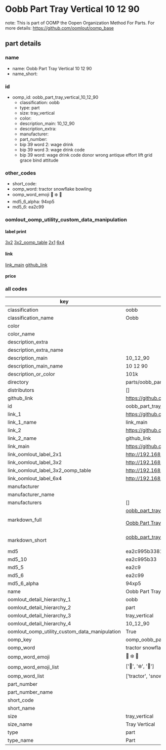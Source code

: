 # Oobb Part Tray Vertical 10 12 90  

note: This is part of OOMP the Oopen Organization Method For Parts. For more details: https://github.com/oomlout/oomp_base

##  part details





### name
* name: Oobb Part Tray Vertical 10 12 90
* name_short: 
### id
* oomp_id: oobb_part_tray_vertical_10_12_90
  * classification: oobb
  * type: part
  * size: tray_vertical
  * color: 
  * description_main: 10_12_90
  * description_extra: 
  * manufacturer: 
  * part_number: 
  * bip 39 word 2: wage drink
  * bip 39 word 3: wage drink code
  * bip 39 word: wage drink code donor wrong antique effort lift grid grace bind attitude

### other_codes
* short_code: 
* oomp_word: tractor snowflake bowling
* oomp_word_emoji :tractor: :snowflake: :bowling:
* md5_6_alpha: 94xp5
* md5_6: ea2c99






### oomlout_oomp_utility_custom_data_manipulation
#### label print
[3x2](http://192.168.1.245:1112/?label=oomp%2094xp5)
[3x2_oomp_table](http://192.168.1.107:1112/?label=oomp%2094xp5)
[2x1](http://192.168.1.242:1112/?label=oomp%2094xp5)
[6x4](http://192.168.1.55:1112/?label=oomp%2094xp5)    

#### link

[link_main](https://github.com/oomlout/oomlout_oomp_current_version_messy/tree/main/parts/oobb_part_tray_vertical_10_12_90) [github_link](https://github.com/oomlout/oomlout_oomp_part_src/tree/main/parts/oobb_part_tray_vertical_10_12_90)                             

#### price







### all codes 
| key | value |  
| --- | --- |  
| classification | oobb |  
| classification_name | Oobb |  
| color |  |  
| color_name |  |  
| description_extra |  |  
| description_extra_name |  |  
| description_main | 10_12_90 |  
| description_main_name | 10 12 90 |  
| description_or_color | 101k |  
| directory | parts/oobb_part_tray_vertical_10_12_90 |  
| distributors | [] |  
| github_link | https://github.com/oomlout/oomlout_oomp_part_src/tree/main/parts/oobb_part_tray_vertical_10_12_90 |  
| id | oobb_part_tray_vertical_10_12_90 |  
| link_1 | https://github.com/oomlout/oomlout_oomp_current_version_messy/tree/main/parts/oobb_part_tray_vertical_10_12_90 |  
| link_1_name | link_main |  
| link_2 | https://github.com/oomlout/oomlout_oomp_part_src/tree/main/parts/oobb_part_tray_vertical_10_12_90 |  
| link_2_name | github_link |  
| link_main | https://github.com/oomlout/oomlout_oomp_current_version_messy/tree/main/parts/oobb_part_tray_vertical_10_12_90 |  
| link_oomlout_label_2x1 | http://192.168.1.242:1112/?label=oomp%2094xp5 |  
| link_oomlout_label_3x2 | http://192.168.1.245:1112/?label=oomp%2094xp5 |  
| link_oomlout_label_3x2_oomp_table | http://192.168.1.107:1112/?label=oomp%2094xp5 |  
| link_oomlout_label_6x4 | http://192.168.1.55:1112/?label=oomp%2094xp5 |  
| manufacturer |  |  
| manufacturer_name |  |  
| manufacturers | [] |  
| markdown_full | [oobb_part_tray_vertical_10_12_90](https://github.com/oomlout/oomlout_oomp_current_version_messy/tree/main/parts/oobb_part_tray_vertical_10_12_90)<br>[](https://github.com/oomlout/oomlout_oomp_current_version_messy/tree/main/parts/oobb_part_tray_vertical_10_12_90)<br>[Oobb Part Tray Vertical 10 12 90](https://github.com/oomlout/oomlout_oomp_current_version_messy/tree/main/parts/oobb_part_tray_vertical_10_12_90)<br><br> |  
| markdown_short | [oobb_part_tray_vertical_10_12_90](https://github.com/oomlout/oomlout_oomp_current_version_messy/tree/main/parts/oobb_part_tray_vertical_10_12_90)<br><br> |  
| md5 | ea2c995b338168d427ff54145a10c7b1 |  
| md5_10 | ea2c995b33 |  
| md5_5 | ea2c9 |  
| md5_6 | ea2c99 |  
| md5_6_alpha | 94xp5 |  
| name | Oobb Part Tray Vertical 10 12 90 |  
| oomlout_detail_hierarchy_1 | oobb |  
| oomlout_detail_hierarchy_2 | part |  
| oomlout_detail_hierarchy_3 | tray_vertical |  
| oomlout_detail_hierarchy_4 | 10_12_90 |  
| oomlout_oomp_utility_custom_data_manipulation | True |  
| oomp_key | oomp_oobb_part_tray_vertical_10_12_90 |  
| oomp_word | tractor snowflake bowling |  
| oomp_word_emoji | :tractor: :snowflake: :bowling: |  
| oomp_word_emoji_list | [':tractor:', ':snowflake:', ':bowling:'] |  
| oomp_word_list | ['tractor', 'snowflake', 'bowling'] |  
| part_number |  |  
| part_number_name |  |  
| short_code |  |  
| short_name |  |  
| size | tray_vertical |  
| size_name | Tray Vertical |  
| type | part |  
| type_name | Part |  
